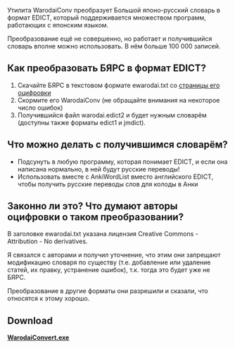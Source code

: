 Утилита WarodaiConv преобразует Большой японо-русский словарь в формат EDICT, который поддерживается множеством программ, работающих с японским языком.

Преобразование ещё не совершенно, но работает и получившийся словарь вполне можно использовать. В нём больше 100 000 записей.

## Как преобразовать БЯРС в формат EDICT?
  1. Скачайте БЯРС в текстовом формате ewarodai.txt со [страницы его оцифровки](http://e-lib.ua/dic/)
  1. Скормите его WarodaiConv (не обращайте внимания на некоторое число ошибок)
  1. Получившийся файл warodai.edict2 и будет нужным словарём (доступны также форматы edict1 и jmdict).

## Что можно делать с получившимся словарём?
  * Подсунуть в любую программу, которая понимает EDICT, и если она написана нормально, в ней будут русские переводы!
  * Использовать вместе с AnkiWordList вместо английского EDICT, чтобы получить русские переводы слов для колоды в Анки

## Законно ли это? Что думают авторы оцифровки о таком преобразовании?
В заголовке ewarodai.txt указана лицензия Creative Commons - Attribution - No derivatives.

Я связался с авторами и получил уточнение, что этим они запрещают модификацию словаря по существу (т.е. добавление или удаление статей, их правку, устранение ошибок), т.к. тогда это будет уже не БЯРС.

Преобразование в другие форматы они разрешили и сказали, что относятся к этому хорошо.

## Download
**[WarodaiConvert.exe](https://drive.google.com/open?id=0B6e6N2yLg25MZkE5QmQtc2ZVVjA)**